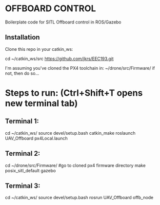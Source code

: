 # OFFBOARD CONTROL
Boilerplate code for SITL Offboard control in ROS/Gazebo
## Installation
Clone this repo in your catkin_ws:

cd ~/catkin_ws/src
https://github.com/jkrs/EEC193.git

I'm assuming you've cloned the PX4 toolchain in: ~/drone/src/Firmware/
if not, then do so...

# Steps to run: (Ctrl+Shift+T opens new terminal tab)

## Terminal 1:
cd ~/catkin_ws/
source devel/setup.bash
catkin_make
roslaunch UAV_Offboard px4Local.launch 

## Terminal 2:
cd ~/drone/src/Firmware/ #go to cloned px4 firmware directory
make posix_sitl_default gazebo

## Terminal 3:
cd ~/catkin_ws/
source devel/setup.bash
rosrun UAV_Offboard offb_node








